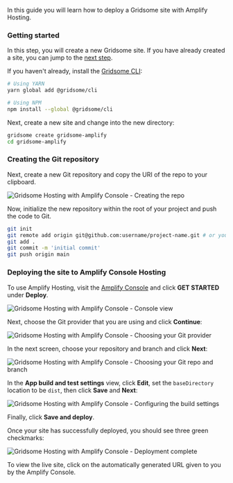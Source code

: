 In this guide you will learn how to deploy a Gridsome site with Amplify Hosting.

### Getting started

<amplify-callout>

In this step, you will create a new Gridsome site. If you have already created a site, you can jump to the [next step](#creating-the-git-repository).

</amplify-callout>

If you haven't already, install the [Gridsome CLI](https://gridsome.org/docs/):

```sh
# Using YARN
yarn global add @gridsome/cli

# Using NPM
npm install --global @gridsome/cli
```

Next, create a new site and change into the new directory:

```sh
gridsome create gridsome-amplify
cd gridsome-amplify
```

### Creating the Git repository

Next, create a new Git repository and copy the URI of the repo to your clipboard.

![Gridsome Hosting with Amplify Console - Creating the repo](~/images/hosting/gridsome/0.png)

Now, initialize the new repository within the root of your project and push the code to Git.

```sh
git init
git remote add origin git@github.com:username/project-name.git # or your git repository location
git add .
git commit -m 'initial commit'
git push origin main
```

### Deploying the site to Amplify Console Hosting

To use Amplify Hosting, visit the [Amplify Console](https://console.aws.amazon.com/amplify/home) and click __GET STARTED__ under __Deploy__.

![Gridsome Hosting with Amplify Console - Console view](~/images/hosting/gridsome/1.png)

Next, choose the Git provider that you are using and click __Continue__:

![Gridsome Hosting with Amplify Console - Choosing your Git provider](~/images/hosting/gridsome/2.png)

In the next screen, choose your repository and branch and click __Next__:

![Gridsome Hosting with Amplify Console - Choosing your Git repo and branch](~/images/hosting/gridsome/3.png)

In the __App build and test settings__ view, click __Edit__, set the `baseDirectory` location to be `dist`, then click __Save__ and __Next__:

![Gridsome Hosting with Amplify Console - Configuring the build settings](~/images/hosting/gridsome/4.png)

Finally, click __Save and deploy__.

Once your site has successfully deployed, you should see three green checkmarks:

![Gridsome Hosting with Amplify Console - Deployment complete](~/images/hosting/gridsome/5.png)

To view the live site, click on the automatically generated URL given to you by the Amplify Console.